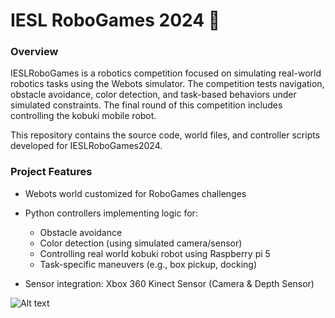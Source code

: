 # IESL RoboGames 2024 🤖

### Overview

IESLRoboGames is a robotics competition focused on simulating real-world robotics tasks using the Webots simulator. The competition tests navigation, obstacle avoidance, color detection, and task-based behaviors under simulated constraints. The final round of this competition includes controlling the kobuki mobile robot.

This repository contains the source code, world files, and controller scripts developed for IESLRoboGames2024.


### Project Features

 - Webots world customized for RoboGames challenges
 - Python controllers implementing logic for:
   - Obstacle avoidance
   - Color detection (using simulated camera/sensor)
   - Controlling real world kobuki robot using Raspberry pi 5
   - Task-specific maneuvers (e.g., box pickup, docking)

 - Sensor integration: Xbox 360 Kinect Sensor (Camera & Depth Sensor)

![Alt text](assets/robogames_runners_up.png)

